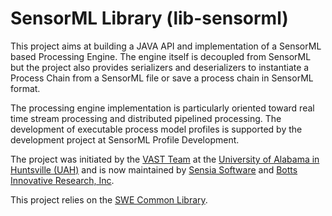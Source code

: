 SensorML Library (lib-sensorml)
===============================

This project aims at building a JAVA API and implementation of a SensorML based Processing Engine.
The engine itself is decoupled from SensorML but the project also provides serializers and deserializers 
to instantiate a Process Chain from a SensorML file or save a process chain in SensorML format.

The processing engine implementation is particularly oriented toward real time stream processing and
distributed pipelined processing. The development of executable process model profiles is supported by the
development project at SensorML Profile Development.

The project was initiated by the [VAST Team](http://vast.uah.edu) at the [University of Alabama in Huntsville (UAH)](http://www.uah.edu) and is now maintained by [Sensia Software](http://www.sensiasoftware.com) and [Botts Innovative Research, Inc](http://www.botts-inc.com).

This project relies on the [SWE Common Library](https://github.com/sensiasoft/lib-swe-common). 
